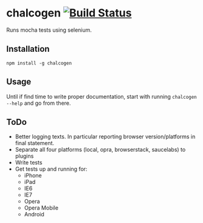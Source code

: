 chalcogen [![Build Status](https://secure.travis-ci.org/jakobmattsson/chalcogen.png)](http://travis-ci.org/jakobmattsson/chalcogen)
========

Runs mocha tests using selenium.



Installation
------------

`npm install -g chalcogen`



Usage
-----

Until if find time to write proper documentation, start with running `chalcogen --help` and go from there.


ToDo
----

* Better logging texts. In particular reporting browser version/platforms in final statement.
* Separate all four platforms (local, opra, browserstack, saucelabs) to plugins
* Write tests
* Get tests up and running for:
  * iPhone
  * iPad
  * IE6
  * IE7
  * Opera
  * Opera Mobile
  * Android
